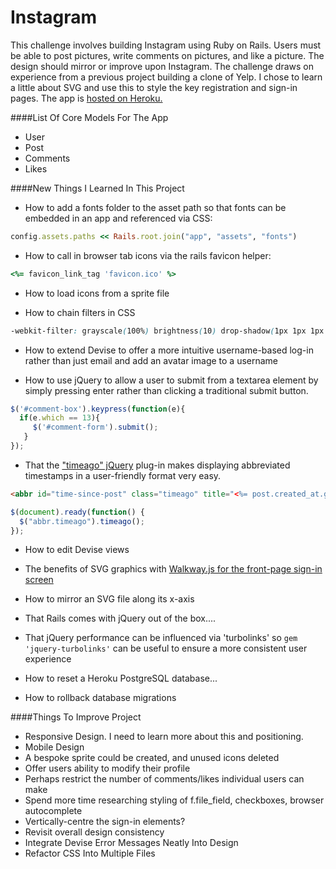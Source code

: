 Instagram
=========

This challenge involves building Instagram using Ruby on Rails. Users must be able to post pictures, write comments on pictures, and like a picture.  The design should mirror or improve upon Instagram. The challenge draws on experience from a previous project building a clone of Yelp.  I chose to learn a little about SVG and use this to style the key registration and sign-in pages.  The app is [hosted on Heroku.](https://beninst.herokuapp.com/)

####List Of Core Models For The App
- User
- Post
- Comments
- Likes

####New Things I Learned In This Project
- How to add a fonts folder to the asset path so that fonts can be embedded in an app and referenced via CSS: 

```ruby 
config.assets.paths << Rails.root.join("app", "assets", "fonts")
```

- How to call in browser tab icons via the rails favicon helper:

```ruby
<%= favicon_link_tag 'favicon.ico' %>
```

- How to load icons from a sprite file

- How to chain filters in CSS

```css
-webkit-filter: grayscale(100%) brightness(10) drop-shadow(1px 1px 1px rgba(4,40,71,.8));
```

- How to extend Devise to offer a more intuitive username-based log-in rather than just email and add an avatar image to a username

- How to use jQuery to allow a user to submit from a textarea element by simply pressing enter rather than clicking a traditional submit button.  

```javascript
$('#comment-box').keypress(function(e){
  if(e.which == 13){
     $('#comment-form').submit();
   }
});
```
 
- That the ["timeago" jQuery](http://timeago.yarp.com) plug-in makes displaying abbreviated timestamps in a user-friendly format very easy. 

``` html
<abbr id="time-since-post" class="timeago" title="<%= post.created_at.getutc.iso8601 %>"><%= post.created_at.to_s %></abbr>
```

```javascript
$(document).ready(function() {
  $("abbr.timeago").timeago();
});
```

- How to edit Devise views

- The benefits of SVG graphics with [Walkway.js for the front-page sign-in screen](http://www.connoratherton.com/walkway)

- How to mirror an SVG file along its x-axis

- That Rails comes with jQuery out of the box....

- That jQuery performance can be influenced via 'turbolinks' so ```gem 'jquery-turbolinks'``` can be useful to ensure a more consistent user experience

- How to reset a Heroku PostgreSQL database...

- How to rollback database migrations

####Things To Improve Project
- Responsive Design.  I need to learn more about this and positioning.
- Mobile Design
- A bespoke sprite could be created, and unused icons deleted
- Offer users ability to modify their profile
- Perhaps restrict the number of comments/likes individual users can make
- Spend more time researching styling of f.file_field, checkboxes, browser autocomplete
- Vertically-centre the sign-in elements?
- Revisit overall design consistency
- Integrate Devise Error Messages Neatly Into Design
- Refactor CSS Into Multiple Files